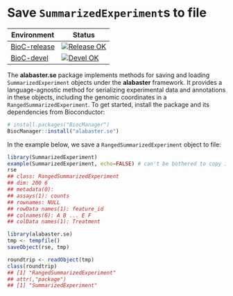 # Save `SummarizedExperiment`s to file

|Environment|Status|
|---|---|
|[BioC-release](https://bioconductor.org/packages/release/bioc/html/alabaster.se.html)|[![Release OK](https://bioconductor.org/shields/build/release/bioc/alabaster.se.svg)](http://bioconductor.org/checkResults/release/bioc-LATEST/alabaster.se/)|
|[BioC-devel](https://bioconductor.org/packages/devel/bioc/html/alabaster.se.html)|[![Devel OK](https://bioconductor.org/shields/build/devel/bioc/alabaster.se.svg)](http://bioconductor.org/checkResults/devel/bioc-LATEST/alabaster.se/)|

The **alabaster.se** package implements methods for saving and loading `SummarizedExperiment` objects under the **alabaster** framework.
It provides a language-agnostic method for serializing experimental data and annotations in these objects, including the genomic coordinates in a `RangedSummarizedExperiment`.
To get started, install the package and its dependencies from Bioconductor:

```r
# install.packages("BiocManager")
BiocManager::install("alabaster.se")
```

In the example below, we save a `RangedSummarizedExperiment` object to file:

```r
library(SummarizedExperiment)
example(SummarizedExperiment, echo=FALSE) # can't be bothered to copy it here.
rse
## class: RangedSummarizedExperiment
## dim: 200 6
## metadata(0):
## assays(1): counts
## rownames: NULL
## rowData names(1): feature_id
## colnames(6): A B ... E F
## colData names(1): Treatment

library(alabaster.se)
tmp <- tempfile()
saveObject(rse, tmp)

roundtrip <- readObject(tmp)
class(roundtrip)
## [1] "RangedSummarizedExperiment"
## attr(,"package")
## [1] "SummarizedExperiment"
```
